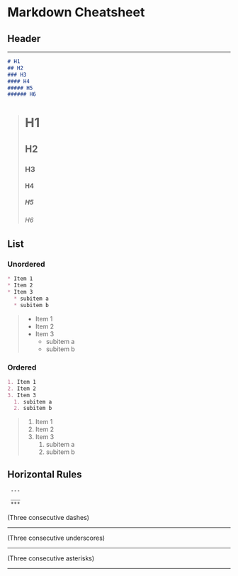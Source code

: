 # Markdown Cheatsheet

## Header
---
```markdown
# H1
## H2
### H3
#### H4
##### H5
###### H6
```
> # H1
> ## H2
> ### H3
> #### H4
> ##### H5
> ###### H6

## List
### Unordered
```markdown
* Item 1
* Item 2
* Item 3
  * subitem a
  * subitem b
```
> * Item 1
> * Item 2
> * Item 3
>   * subitem a
>   * subitem b
### Ordered
```markdown
1. Item 1
2. Item 2
3. Item 3
  1. subitem a
  2. subitem b
```
> 1. Item 1
> 2. Item 2
> 3. Item 3
>    1. subitem a
>    2. subitem b

## Horizontal Rules
```markdown
 ---
 ___
 *** 
 ```
 (Three consecutive dashes) 
 
 ---
 (Three consecutive underscores)
 ___
 (Three consecutive asterisks)
 ***
